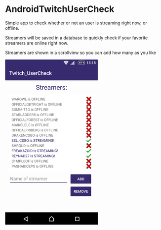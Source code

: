 # AndroidTwitchUserCheck

Simple app to check whether or not an user is streaming right now, or offline.

Streamers will be saved in a database to quickly check if your favorite streamers are online right now.

Streamers are shown in a scrollview so you can add how many as you like

<img src="https://github.com/MartinBergstrom/AndroidTwitchUserCheck/blob/master/twitch.png" width="300">

